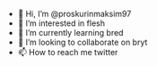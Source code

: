 - 👋 Hi, I’m @proskurinmaksim97
- 👀 I’m interested in flesh
- 🌱 I’m currently learning bred
- 💞️ I’m looking to collaborate on bryt
- 📫 How to reach me twitter
<!---
proskurinmaksim97/proskurinmaksim97 is a ✨ special ✨ repository because its `README.md` (this file) appears on your GitHub profile.
You can click the Preview link to take a look at your changes.
--->
